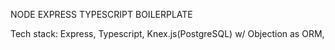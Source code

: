 NODE EXPRESS TYPESCRIPT BOILERPLATE

Tech stack: Express, Typescript, Knex.js(PostgreSQL) w/ Objection as ORM,
